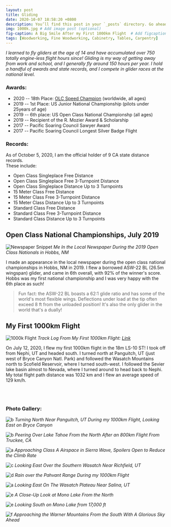 ```yaml
---
layout: post
title: Gliding
date: 2020-10-07 18:58:20 +0800
description: You’ll find this post in your `_posts` directory. Go ahead and edit it and re-build the site to see your changes. # Add post description (optional)
img: 1000k.jpg # Add image post (optional)
fig-caption: A Big Smile After my First 1000km Flight  # Add figcaption (optional)
tags: [Woodworking, Fine Woodworking, Cabinetry, Tables, Carpentry]
---
```

_I learned to fly gliders at the age of 14 and have accumulated over 750 totally engine-less flight hours since! Gliding is my way of getting away from work and school, and I generally fly around 150 hours per year. I hold a handful of awards and state records, and I compete in glider races at the national level._

### Awards:
* 2020 -- 18th Place: [OLC Speed Champion](https://www.onlinecontest.org/olc-3.0/gliding/champion.html?st=olc-league&rt=olc&sp=2020&c=C0&sc=) (worldwide, all ages)
* 2019 -- 1st Place: US Junior National Championship (pilots under 25years of age)
* 2019 -- 6th place: US Open Class National Championshp (all ages)
* 2019 -- Recipient of the R. Mozier Award & Scholarship 
* 2017 -- Pacific Soaring Council Sawyer Award
* 2017 -- Pacific Soaring Council Longest Silver Badge Flight

### Records:
As of October 5, 2020, I am the official holder of 9 CA state distance records.<br />
These include: 
* Open Class Singleplace Free Distance
* Open Class Singleplace Free 3-Turnpoint Distance 
* Open Class Singleplace Distance Up to 3 Turnpoints 
* 15 Meter Class Free Distance
* 15 Meter Class Free 3-Turnpoint Distance 
* 15 Meter Class Distance Up to 3 Turnpoints
* Standard Class Free Distance
* Standard Class Free 3-Turnpoint Distance 
* Standard Class Distance Up to 3 Turnpoints

## Open Class National Championships, July 2019
![Newspaper Snippet]({{site.baseurl}}/assets/img/np-2.jpeg)
*Me In the Local Newspaper During the 2019 Open Class Nationals in Hobbs, NM*

I made an appearance in the local newspaper during the open class national championships in Hobbs, NM in 2019. I flew a borrowed ASW-22 BL (26.5m wingspan) glider, and came in 6th overall, with 92% of the winner's score. Hobbs was my first national championship and I was very happy with the 6th place as such!

> Fun fact: the ASW-22 BL boasts a 62:1 glide ratio and has some of the world's most flexible wings. Deflections under load at the tip often exceed 8 ft from the unloaded position! It's also the only glider in the world that's a dually!

## My First 1000km Flight
![1000k Flight]({{site.baseurl}}/assets/img/1000k-map.jpg)
*Track Log From My First 1000km Flight: [Link](https://www.onlinecontest.org/olc-3.0/gliding/flightinfo.html?dsId=7961518)*

On July 12, 2020, I flew my first 1000km flight in the 18m LS-10 ST! I took off from Nephi, UT and headed south. I turned north at Panguitch, UT (just west of Bryce Canyon Natl. Park) and followed the Wasatch Mountains north to Scofield Reservoir, where I turned south-west. I followed the Sevier lake basin almost to Nevada, where I turned around to head back to Nephi. My total flight path distance was 1032 km and I flew an average speed of 129 km/h.

<br /><br />

### Photo Gallery:

![b]({{site.baseurl}}/assets/img/IMG_2108.jpg)
*Turning North Near Panguitch, UT During my 1000km Flight, Looking East on Bryce Canyon* <br />

![b]({{site.baseurl}}/assets/img/Tahoe.jpg)
*Peering Over Lake Tahoe From the North After an 800km Flight From Truckee, CA* <br />

![a]({{site.baseurl}}/assets/img/IMG_4215.jpg)
*Approaching Class A Airspace in Sierra Wave, Spoilers Open to Reduce the Climb Rate* <br />

![c]({{site.baseurl}}/assets/img/IMG_2150.jpg)
*Looking East Over the Southern Wasatch Near Richfield, UT* <br />

![d]({{site.baseurl}}/assets/img/IMG_2152.jpg)
*Rain over the Pahvant Range During my 1000km Flight* <br />

![a]({{site.baseurl}}/assets/img/IMG_2021.jpg)
*Looking East On The Wasatch Plateau Near Salina, UT* <br />

![e]({{site.baseurl}}/assets/img/mono.jpg)
*A Close-Up Look at Mono Lake From the North*  <br />

![e]({{site.baseurl}}/assets/img/IMG_2158.jpg)
*Looking South on Mono Lake from 17,000 ft*  <br />

![f]({{site.baseurl}}/assets/img/IMG_2287.jpg)
*Approaching the Warner Mountains From the South With A Glorious Sky Ahead* <br />




